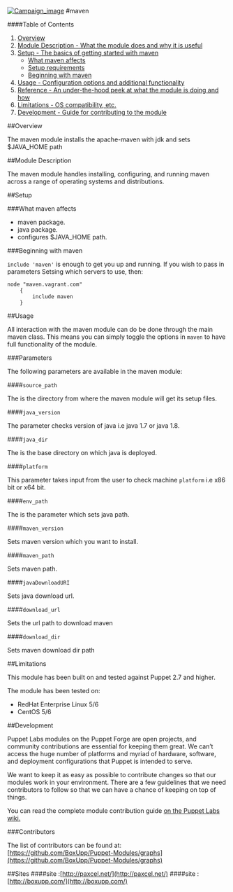 [![Campaign_image](http://www.boxupp.com/assets/img/boxupp-header1.png)](http://www.boxupp.com/free-module.html)
#maven

####Table of Contents

1. [Overview](#overview)
2. [Module Description - What the module does and why it is useful](#module-description)
3. [Setup - The basics of getting started with maven](#setup)
    * [What maven affects](#what-maven-affects)
    * [Setup requirements](#setup-requirements)
    * [Beginning with maven](#beginning-with-maven)
4. [Usage - Configuration options and additional functionality](#usage)
5. [Reference - An under-the-hood peek at what the module is doing and how](#reference)
5. [Limitations - OS compatibility, etc.](#limitations)
6. [Development - Guide for contributing to the module](#development)

##Overview

The maven module installs the apache-maven with jdk and sets $JAVA_HOME path

##Module Description

The maven module handles installing, configuring, and running maven across a range of operating systems and distributions.

##Setup

###What maven affects

* maven package.
* java package.
* configures $JAVA_HOME path.

###Beginning with maven

`include 'maven'` is enough to get you up and running.  If you wish to pass in
parameters Setsing which servers to use, then:

```puppet
node "maven.vagrant.com" 
    {
        include maven 
    }
```

##Usage

All interaction with the maven module can do be done through the main maven class.
This means you can simply toggle the options in `maven` to have full functionality of the module.


###Parameters

The following parameters are available in the maven module:

####`source_path`

The is the directory from  where the maven module will get its setup files.

####`java_version`

The parameter checks version of java i.e java 1.7  or java 1.8.

####`java_dir`

The is the base directory on which java is deployed.

####`platform`

This parameter takes input from the user to check machine `platform` i.e x86 bit or x64 bit.

####`env_path`

The is the parameter which sets java path.

####`maven_version`

Sets maven version which you want to install.

####`maven_path`

Sets maven path.

####`javaDownloadURI`

Sets java download url.

####`download_url`

Sets the url path to download maven

####`download_dir`

Sets maven download dir path 

##Limitations

This module has been built on and tested against Puppet 2.7 and higher.

The module has been tested on:

* RedHat Enterprise Linux 5/6
* CentOS 5/6


##Development

Puppet Labs modules on the Puppet Forge are open projects, and community
contributions are essential for keeping them great. We can’t access the
huge number of platforms and myriad of hardware, software, and deployment
configurations that Puppet is intended to serve.

We want to keep it as easy as possible to contribute changes so that our
modules work in your environment. There are a few guidelines that we need
contributors to follow so that we can have a chance of keeping on top of things.

You can read the complete module contribution guide [on the Puppet Labs wiki.](http://projects.puppetlabs.com/projects/module-site/wiki/Module_contributing)

###Contributors

The list of contributors can be found at: [https://github.com/BoxUpp/Puppet-Modules/graphs](https://github.com/BoxUpp/Puppet-Modules/graphs)

##Sites
####site :[http://paxcel.net/](http://paxcel.net/) 
####site :[http://boxupp.com/](http://boxupp.com/)
